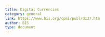 ```yaml
---
title: Digital Currencies
category: general
link: https://www.bis.org/cpmi/publ/d137.htm
author: BIS
type: document
---
```



